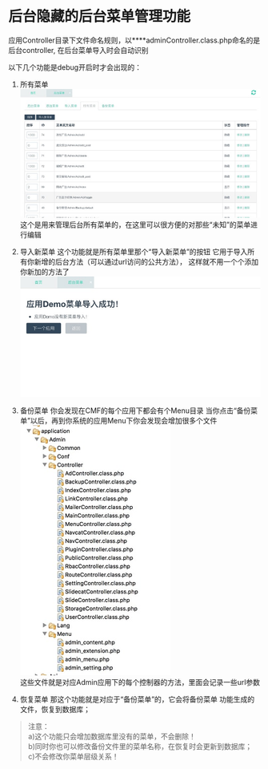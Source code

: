 # 后台隐藏的后台菜单管理功能

应用Controller目录下文件命名规则，以\*\*\*\*adminController.class.php命名的是后台controller, 在后台菜单导入时会自动识别


以下几个功能是debug开启时才会出现的：
1. 所有菜单
 ![](../images/031A9AF4-CA48-4FAB-873E-D2735B010D26.png)
这个是用来管理后台所有菜单的，在这里可以很方便的对那些“未知”的菜单进行编辑

2. 导入新菜单
这个功能就是所有菜单里那个“导入新菜单”的按钮
它用于导入所有你新增的后台方法（可以通过url访问的公共方法），
这样就不用一个个添加你新加的方法了
![](../images/8BDF3EE2-A11B-4437-ABA6-F65DF9DC46C0.png)

3. 备份菜单
你会发现在CMF的每个应用下都会有个Menu目录
当你点击“备份菜单”以后，再到你系统的应用Menu下你会发现会增加很多个文件
 ![](../images/FD2DB1F5-D7E8-4CC4-8003-A003A0480FFE.png)  
这些文件就是对应Admin应用下的每个控制器的方法，里面会记录一些url参数

4. 恢复菜单
那这个功能就是对应于“备份菜单”的，它会将备份菜单 功能生成的文件，恢复到数据库；

> 注意：  
> a)这个功能只会增加数据库里没有的菜单，不会删除！  
> b)同时你也可以修改备份文件里的菜单名称，在恢复时会更新到数据库；  
> c)不会修改你菜单层级关系！

